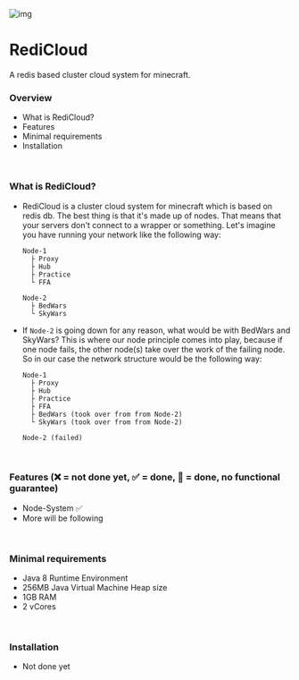 ![img](https://wakatime.com/badge/github/InkaruNET/cloud.svg)
# RediCloud
A redis based cluster cloud system for minecraft.

### Overview
  - What is RediCloud?
  - Features
  - Minimal requirements
  - Installation
<br>

### What is RediCloud?
  - RediCloud is a cluster cloud system for minecraft which is based on redis db. The best thing is that it's made up of nodes. That means that your servers don't connect to a wrapper or something.
Let's imagine you have running your network like the following way:
  
        Node-1
          ├ Proxy
          ├ Hub
          ├ Practice
          └ FFA
          
        Node-2
          ├ BedWars
          └ SkyWars

  - If `Node-2` is going down for any reason, what would be with BedWars and SkyWars? This is where our node principle comes into play, because if one node fails, the other node(s) take over the work of the failing node. So in our case the network structure would be the following way:

        Node-1
          ├ Proxy
          ├ Hub
          ├ Practice
          ├ FFA
          ├ BedWars (took over from from Node-2)
          └ SkyWars (took over from from Node-2)
          
        Node-2 (failed)    
<br>

### Features (❌ = not done yet, ✅ = done, 🚧 = done, no functional guarantee)
  - Node-System ✅
  - More will be following
<br>

### Minimal requirements
  - Java 8 Runtime Environment
  - 256MB Java Virtual Machine Heap size
  - 1GB RAM
  - 2 vCores
<br>

### Installation
  - Not done yet
